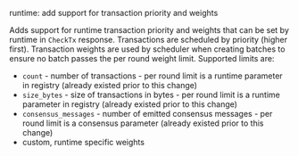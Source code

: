 runtime: add support for transaction priority and weights

Adds support for runtime transaction priority and weights that can be set by
runtime in `CheckTx` response. Transactions are scheduled by priority (higher
first). Transaction weights are used by scheduler when creating batches to
ensure no batch passes the per round weight limit. Supported limits are:

- `count` - number of transactions - per round limit is a runtime parameter in
  registry (already existed prior to this change)
- `size_bytes` - size of transactions in bytes - per round limit is a runtime
  parameter in registry (already existed prior to this change)
- `consensus_messages` - number of emitted consensus messages - per round
  limit is a consensus parameter (already existed prior to this change)
- custom, runtime specific weights
